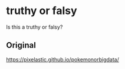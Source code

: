 # truthy or falsy

Is this a truthy or falsy?

## Original

https://pixelastic.github.io/pokemonorbigdata/
